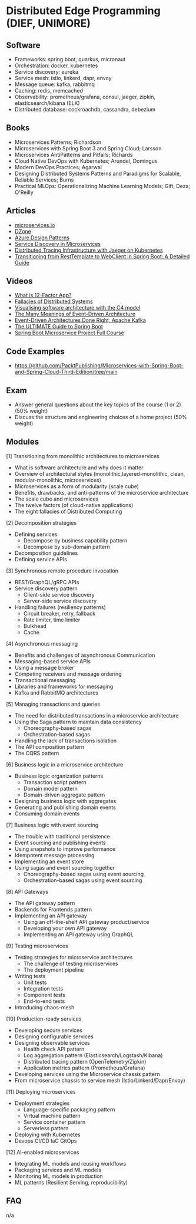# Distributed Edge Programming (DIEF, UNIMORE)

## Software
* Frameworks: spring boot, quarkus, micronaut 
* Orchestration: docker, kubernetes
* Service discovery: eureka
* Service mesh: istio, linkerd, dapr, envoy
* Message queue: kafka, rabbitmq
* Caching: redis, memcached 
* Observability: prometheus/grafana, consul, jaeger, zipkin, elasticsearch/kibana (ELK)
* Distributed database: cockroachdb, cassandra, debezium

## Books
* Microservices Patterns; Richardson
* Microservices with Spring Boot 3 and Spring Cloud; Larsson
* Microservices AntiPatterns and Pitfalls; Richards
* Cloud Native DevOps with Kubernetes; Arundel, Domingus
* Modern DevOps Practices; Agarwal
* Designing Distributed Systems Patterns and Paradigms for Scalable, Reliable Services; Burns
* Practical MLOps: Operationalizing Machine Learning Models; Gift, Deza; O'Reilly

## Articles
* [microservices.io](https://microservices.io/index.html)
* [DZone](https://dzone.com/)
* [Azure Design Patterns](https://learn.microsoft.com/en-us/azure/architecture/patterns/)
* [Service Discovery in Microservices](https://www.baeldung.com/cs/service-discovery-microservices)
* [Distributed Tracing Infrastructure with Jaeger on Kubernetes](https://masroorhasan.medium.com/tracing-infrastructure-with-jaeger-on-kubernetes-6800132a677)
* [Transitioning from RestTemplate to WebClient in Spring Boot: A Detailed Guide](https://medium.com/hprog99/transitioning-from-resttemplate-to-webclient-in-spring-boot-a-detailed-guide-4febd21063ba)

## Videos
* [What is 12-Factor App?](https://www.youtube.com/watch?v=1OhmRmMsGdQ)
* [Fallacies of Distributed Systems](https://www.youtube.com/watch?v=8fRzZtJ_SLk&list=PL1DZqeVwRLnD3EjyciYAO82dT9Owiq8I5)
* [Visualising software architecture with the C4 model](https://www.youtube.com/watch?v=x2-rSnhpw0g&t=11s)
* [The Many Meanings of Event-Driven Architecture](https://www.youtube.com/watch?v=STKCRSUsyP0)
* [Event-Driven Architectures Done Right, Apache Kafka](https://www.youtube.com/watch?v=A_mstzRGfIE)
* [The ULTIMATE Guide to Spring Boot](https://www.youtube.com/watch?v=Nv2DERaMx-4)
* [Spring Boot Microservice Project Full Course](https://www.youtube.com/watch?v=mPPhcU7oWDU)

## Code Examples
* https://github.com/PacktPublishing/Microservices-with-Spring-Boot-and-Spring-Cloud-Third-Edition/tree/main

## Exam
* Answer general questions about the key topics of the course (1 or 2) (50% weight)
* Discuss the structure and engineering choices of a home project (50% weight)

## Modules
[1] Transitioning from monolithic architectures to microservices

* What is software architecture and why does it matter 
* Overview of architectural styles (monolithic,layered-monolithic, clean, modular-monolithic, microservices)
* Microservices as a form of modularity (scale cube)
* Benefits, drawbacks, and anti-patterns of the microservice architecture
* The scale cube and microservices
* The twelve factors (of cloud-native applications)
* The eight fallacies of Distributed Computing

[2] Decomposition strategies 
* Defining services
    * Decompose by business capability pattern
    * Decompose by sub-domain pattern
* Decomposition guidelines
* Defining service APIs

[3] Synchronous remote procedure invocation
* REST/GraphQL/gRPC APIs
* Service discovery pattern
    * Client-side service discovery
    * Server-side service discovery
* Handling failures (resiliency patterns)
    * Circuit breaker, retry, fallback
    * Rate limiter, time limiter
    * Bulkhead
    * Cache

[4] Asynchronous messaging
* Benefits and challenges of asynchronous Communication
* Messaging-based service APIs
* Using a message broker
* Competing receivers and message ordering
* Transactional messaging
* Libraries and frameworks for messaging
* Kafka and RabbitMQ architectures

[5] Managing transactions and queries
* The need for distributed transactions in a microservice architecture
* Using the Saga pattern to maintain data consistency
    * Choreography-based sagas
    * Orchestration-based sagas
* Handling the lack of transactions isolation
* The API composition pattern 
* The CQRS pattern

[6] Business logic in a microservice architecture
* Business logic organization patterns
    * Transaction script pattern
    * Domain model pattern
    * Domain-driven aggregate pattern
* Designing business logic with aggregates
* Generating and publishing domain events
* Consuming domain events

[7] Business logic with event sourcing
* The trouble with traditional persistence
* Event sourcing and publishing events
* Using snapshots to improve performance
* Idempotent message processing
* Implementing an event store
* Using sagas and event sourcing together
    * Choreography-based sagas using event sourcing
    * Orchestration-based sagas using event sourcing

[8] API Gateways
* The API gateway pattern
* Backends for Frontends pattern
* Implementing an API gateway
    * Using an off-the-shelf API gateway product/service
    * Developing your own API gateway
    * Implementing an API gateway using GraphQL

[9] Testing microservices
* Testing strategies for microservice architectures
    * The challenge of testing microservices
    * The deployment pipeline
* Writing tests
    * Unit tests
    * Integration tests
    * Component tests 
    * End-to-end tests
* Introducing chaos-mesh

[10] Production-ready services
* Developing secure services
* Designing configurable services
* Designing observable services
    * Health check API pattern 
    * Log aggregation pattern (Elasticsearch/Logstash/Kibana)
    * Distributed tracing pattern (OpenTelemetry/Zipkin)
    * Application metrics pattern (Prometheus/Grafana)
* Developing services using the Microservice chassis pattern
* From microservice chassis to service mesh (Istio/Linkerd/Dapr/Envoy)

[11] Deploying microservices
* Deployment strategies
    * Language-specific packaging pattern
    * Virtual machine pattern
    * Service container pattern
    * Serverless pattern
* Deploying with Kubernetes
* Devops CI/CD IaC GitOps

[12] AI-enabled microservices
* Integrating ML models and reusing workflows
* Packaging services and ML models
* Monitoring ML models in production
* ML patterns (Resilient Serving, reproducibility)

## FAQ
n/a
